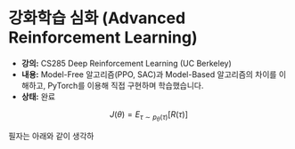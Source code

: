 # 강화학습 심화 (Advanced Reinforcement Learning)

- **강의:** CS285 Deep Reinforcement Learning (UC Berkeley)
- **내용:** Model-Free 알고리즘(PPO, SAC)과 Model-Based 알고리즘의 차이를 이해하고, PyTorch를 이용해 직접 구현하며 학습했습니다.
- **상태:** 완료

$$
J(\theta) = E_{\tau \sim p_\theta(\tau)}[R(\tau)]
$$

필자는 아래와 같이 생각하